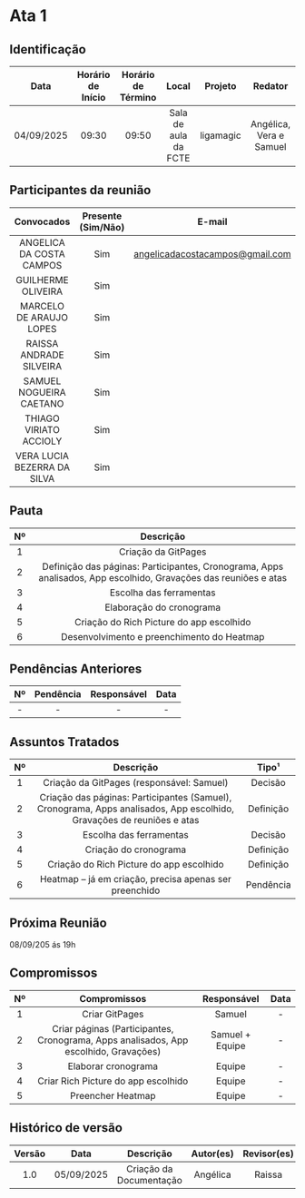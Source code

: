 # Ata 1

## Identificação

| Data | Horário de Início | Horário de Término | Local | Projeto | Redator |
|:----:|:-----------------:|:------------------:|:-----:|:-------:|:-------:|
|   04/09/2025   |          09:30         |         09:50            |   Sala de aula da FCTE    |     ligamagic    |     Angélica, Vera e Samuel    |

## Participantes da reunião

| Convocados | Presente (Sim/Não) | E-mail |
|:----------:|:------------------:|:------:|
| ANGELICA DA COSTA CAMPOS | Sim | angelicadacostacampos@gmail.com |
| GUILHERME OLIVEIRA | Sim |  |
| MARCELO DE ARAUJO LOPES | Sim |  |
| RAISSA ANDRADE SILVEIRA | Sim |  |
| SAMUEL NOGUEIRA CAETANO | Sim |  |
| THIAGO VIRIATO ACCIOLY | Sim |  |
| VERA LUCIA BEZERRA DA SILVA | Sim |  |

## Pauta
| Nº | Descrição |
|:--:|:---------:|
| 1 | Criação da GitPages |
| 2 | Definição das páginas: Participantes, Cronograma, Apps analisados, App escolhido, Gravações das reuniões e atas |
| 3 | Escolha das ferramentas |
| 4 | Elaboração do cronograma |
| 5 | Criação do Rich Picture do app escolhido |
| 6 | Desenvolvimento e preenchimento do Heatmap |

## Pendências Anteriores

| Nº | Pendência | Responsável | Data |
|:--:|:---------:|:-----------:|:----:|
| - | - | - | - |

## Assuntos Tratados

| Nº | Descrição | Tipo¹ |
|:--:|:---------:|:-----:|
| 1 | Criação da GitPages (responsável: Samuel) | Decisão |
| 2 | Criação das páginas: Participantes (Samuel), Cronograma, Apps analisados, App escolhido, Gravações de reuniões e atas | Definição |
| 3 | Escolha das ferramentas | Decisão |
| 4 | Criação do cronograma | Definição |
| 5 | Criação do Rich Picture do app escolhido | Definição |
| 6 | Heatmap – já em criação, precisa apenas ser preenchido | Pendência |

## Próxima Reunião
08/09/205 ás 19h

## Compromissos
| Nº | Compromissos | Responsável | Data |
|:--:|:------------:|:-----------:|:----:|
| 1 | Criar GitPages | Samuel | - |
| 2 | Criar páginas (Participantes, Cronograma, Apps analisados, App escolhido, Gravações) | Samuel + Equipe | - |
| 3 | Elaborar cronograma | Equipe | - |
| 4 | Criar Rich Picture do app escolhido | Equipe | - |
| 5 | Preencher Heatmap | Equipe | - |

## Histórico de versão
| Versão | Data | Descrição | Autor(es)	 | Revisor(es)	 |
|:--:|:------------:|:-----------:|:----:| :----:|
|  1.0  |       05/09/2025       |       Criação da Documentação	      |   Angélica   |   Raissa   |